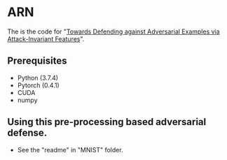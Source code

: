 # ARN

The is the code for "[Towards Defending against Adversarial Examples via Attack-Invariant Features](https://proceedings.mlr.press/v139/zhou21e.html)".

## Prerequisites
* Python (3.7.4)
* Pytorch (0.4.1)
* CUDA
* numpy

## Using this pre-processing based adversarial defense.
* See the "readme" in "MNIST" folder.
